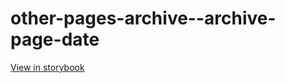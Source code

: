 # other-pages-archive--archive-page-date

[View in storybook](https://raw.githack.com/Independent-Digital-News-and-Media-Ltd/standard-pwamp-sb/PR-861-sb/index.html?path=/story/other-pages-archive--archive-page-date)